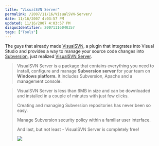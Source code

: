 ```yaml
---
title: "VisualSVN Server"
permalink: /2007/11/16/VisualSVN-Server/
date: 11/16/2007 4:03:57 PM
updated: 11/16/2007 4:03:57 PM
disqusIdentifier: 20071116040357
tags: ["Tools"]
---
```

The guys that already made [VisualSVN](http://www.visualsvn.com/), a plugin that integrates into Visual Studio and provides a way to manage your source code changes into [Subversion](http://subversion.tigris.org/), just realized [VisualSVN Server](http://www.visualsvn.com/server/). 

> VisualSVN Server is a package that contains everything you need to install, configure and manage **Subversion server** for your team on **Windows platform.** It includes Subversion, Apache and a management console.
<!-- more -->
> 
> VisualSVN Server is less than 6MB in size and can be downloaded and installed in a couple of minutes with just few clicks.
> 
> Creating and managing Subversion repositories has never been so easy.
> 
> Manage Subversion security policy within a familiar user interface.
> 
> And last, but not least - VisualSVN Server is completely free!
> 
> ![](http://www.visualsvn.com/images/server-manager.png)

